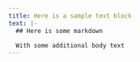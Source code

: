 ```yaml
---
title: Here is a sample text block
text: |-
  ## Here is some markdown

  With some additional body text
---
```


